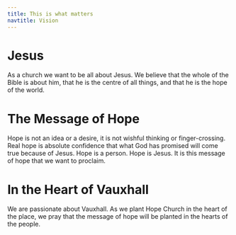 ```yaml
---
title: This is what matters
navtitle: Vision
---
```


# Jesus

As a church we want to be all about Jesus. We believe that the whole of the Bible is about him, that he is the centre of all things, and that he is the hope of the world.

# The Message of Hope

Hope is not an idea or a desire, it is not wishful thinking or finger-crossing. Real hope is absolute confidence that what God has promised will come true because of Jesus. Hope is a person. Hope is Jesus. It is this message of hope that we want to proclaim.

# In the Heart of Vauxhall

We are passionate about Vauxhall. As we plant Hope Church in the heart of the place, we pray that the message of hope will be planted in the hearts of the people.

